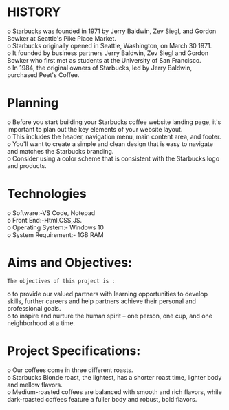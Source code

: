 # HISTORY  
o Starbucks was founded in 1971 by Jerry Baldwin, Zev Siegl, and Gordon Bowker at Seattle's Pike Place Market.  
o Starbucks originally opened in Seattle, Washington, on March 30 1971.   
o It founded by business partners Jerry Baldwin, Zev Siegl and Gordon Bowker who first met as students at the University of San Francisco.  
o In 1984, the original owners of Starbucks, led by Jerry Baldwin, purchased Peet's Coffee.  

# Planning
o Before you start building your Starbucks coffee website landing page, it's important to plan out the key elements of your website layout.  
o This includes the header, navigation menu, main content area, and footer.   
o You'll want to create a simple and clean design that is easy to navigate and matches the Starbucks branding.     
o Consider using a color scheme that is consistent with the Starbucks logo and products.

# Technologies  
o Software:-VS Code, Notepad  
o Front End:-Html,CSS,JS.  
o Operating System:- Windows 10  
o System Requirement:- 1GB RAM  

# Aims and Objectives:  
	The objectives of this project is :  
o to provide our valued partners with learning opportunities to develop skills, further careers and help partners achieve their personal and professional goals.  
o to inspire and nurture the human spirit – one person, one cup, and one neighborhood at a time.  

# Project Specifications:  
o Our coffees come in three different roasts.  
o Starbucks Blonde roast, the lightest, has a shorter roast time, lighter body and mellow flavors.  
o Medium-roasted coffees are balanced with smooth and rich flavors, while dark-roasted coffees feature a fuller body and robust, bold flavors.  
